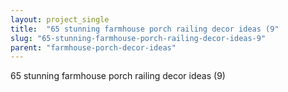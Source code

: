```yaml
---
layout: project_single
title:  "65 stunning farmhouse porch railing decor ideas (9"
slug: "65-stunning-farmhouse-porch-railing-decor-ideas-9"
parent: "farmhouse-porch-decor-ideas"
---
```

65 stunning farmhouse porch railing decor ideas (9)